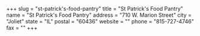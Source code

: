 +++
slug = "st-patrick's-food-pantry"
title = "St Patrick's Food Pantry"
name = "St Patrick's Food Pantry"
address = "710 W. Marion Street"
city = "Joliet"
state = "IL"
postal = "60436"
website = ""
phone = "815-727-4746"
fax = ""
+++
